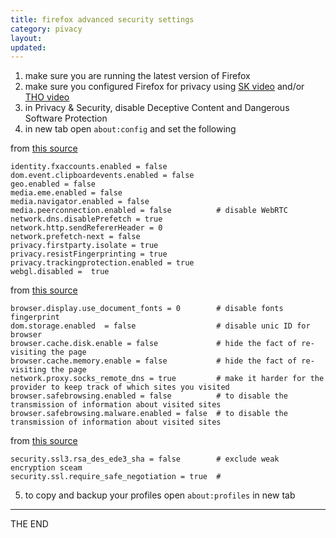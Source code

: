```yaml
---
title: firefox advanced security settings
category: pivacy
layout:
updated:
---
```


1. make sure you are running the latest version of Firefox
2. make sure you configured Firefox for privacy using [SK video][001] and/or
   [THO video][002]
3. in Privacy & Security, disable Deceptive Content and Dangerous Software
   Protection
4. in new tab open `about:config` and set the following

from [this source][001]

```
identity.fxaccounts.enabled = false
dom.event.clipboardevents.enabled = false
geo.enabled = false
media.eme.enabled = false
media.navigator.enabled = false
media.peerconnection.enabled = false          # disable WebRTC
network.dns.disablePrefetch = true
network.http.sendRefererHeader = 0
network.prefetch-next = false
privacy.firstparty.isolate = true
privacy.resistFingerprinting = true
privacy.trackingprotection.enabled = true
webgl.disabled =  true
```

from [this source][004]

```
browser.display.use_document_fonts = 0        # disable fonts fingerprint
dom.storage.enabled  = false                  # disable unic ID for browser
browser.cache.disk.enable = false             # hide the fact of re-visiting the page
browser.cache.memory.enable = false           # hide the fact of re-visiting the page
network.proxy.socks_remote_dns = true         # make it harder for the provider to keep track of which sites you visited
browser.safebrowsing.enabled = false          # to disable the transmission of information about visited sites
browser.safebrowsing.malware.enabled = false  # to disable the transmission of information about visited sites
```

from [this source][003]

```
security.ssl3.rsa_des_ede3_sha = false        # exclude weak encryption sceam
security.ssl.require_safe_negotiation = true  #
```

5. to copy and backup your profiles open `about:profiles` in new tab

[001]: https://www.youtube.com/watch?v=NH4DdXC0RFw "SK firefox security guide"
[002]: https://www.youtube.com/watch?v=tQhWdsFMc24&list=WL&index=2 "THO
Firefox security guide"
[003]: https://www.youtube.com/watch?v=dwZpjKH8nbo "MO firefox security guide"
[004]: https://am.news/worlds/anonymous.pdf "Anonhandbook"

---

THE END
